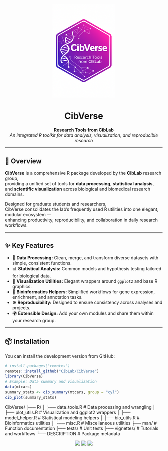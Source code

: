 <p align="center">
  <img src="man/figures/CibVerse_logo.png" alt="CibVerse Logo" width="200"/>
</p>

<h1 align="center">CibVerse</h1>
<p align="center">
  <b>Research Tools from CibLab</b><br>
  <em>An integrated R toolkit for data analysis, visualization, and reproducible research</em>
</p>

---

## 🧬 Overview

**CibVerse** is a comprehensive R package developed by the **CibLab** research group,  
providing a unified set of tools for **data processing**, **statistical analysis**,  
and **scientific visualization** across biological and biomedical research domains.

Designed for graduate students and researchers,  
CibVerse consolidates the lab’s frequently used R utilities into one elegant, modular ecosystem —  
enhancing productivity, reproducibility, and collaboration in daily research workflows.

---

## ✨ Key Features

- 🧠 **Data Processing:** Clean, merge, and transform diverse datasets with simple, consistent functions.  
- 📊 **Statistical Analysis:** Common models and hypothesis testing tailored for biological data.  
- 🎨 **Visualization Utilities:** Elegant wrappers around `ggplot2` and base R graphics.  
- 🔬 **Bioinformatics Helpers:** Simplified workflows for gene expression, enrichment, and annotation tasks.  
- ⚙️ **Reproducibility:** Designed to ensure consistency across analyses and projects.  
- 🌍 **Extensible Design:** Add your own modules and share them within your research group.

---

## 📦 Installation

You can install the development version from GitHub:

```r
# install.packages("remotes")
remotes::install_github("CibLab/CibVerse")
library(CibVerse)
# Example: Data summary and visualization
data(mtcars)
summary_stats <- cib_summary(mtcars, group = "cyl")
cib_plot(summary_stats)
```


CibVerse/
├── R/
│   ├── data_tools.R      # Data processing and wrangling
│   ├── plot_utils.R      # Visualization and ggplot2 wrappers
│   ├── model_helper.R    # Statistical modeling helpers
│   ├── bio_utils.R       # Bioinformatics utilities
│   └── misc.R            # Miscellaneous utilities
├── man/                  # Function documentation
├── tests/                # Unit tests
├── vignettes/            # Tutorials and workflows
└── DESCRIPTION           # Package metadata

<p align="center">
  <a href="https://github.com/CibLab/CibVerse"><img src="https://img.shields.io/github/stars/CibLab/CibVerse?style=flat-square&color=brightgreen" /></a>
  <a href="https://github.com/CibLab/CibVerse/issues"><img src="https://img.shields.io/github/issues/CibLab/CibVerse?style=flat-square&color=blue" /></a>
  <a href="LICENSE"><img src="https://img.shields.io/badge/license-MIT-lightgrey.svg?style=flat-square" /></a>
</p>

